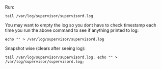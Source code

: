 Run:
```
tail /var/log/supervisor/supervisord.log
```

You may want to empty the log so you dont have to check timestamp each time you run the above command to see if anything printed to log:
```
echo "" > /var/log/supervisor/supervisord.log
```


Snapshot wise (clears after seeing log):
```
tail /var/log/supervisor/supervisord.log; echo "" > /var/log/supervisor/supervisord.log;
```
